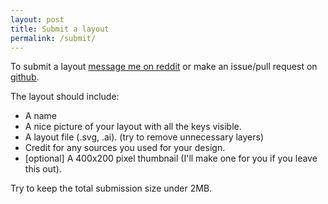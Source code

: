 ```yaml
---
layout: post
title: Submit a layout
permalink: /submit/
---
```


To submit a layout [message me on reddit](https://www.reddit.com/u/demicat)
or make an issue/pull request on [github](https://github.com/demicat/mykeyboard.rocks).

The layout should include:

* A name
* A nice picture of your layout with all the keys visible.
* A layout file (.svg, .ai). (try to remove unnecessary layers)
* Credit for any sources you used for your design.
* [optional] A 400x200 pixel thumbnail (I'll make one for you if you leave this out).

Try to keep the total submission size under 2MB.
